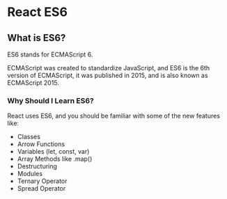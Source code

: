 # React ES6

## What is ES6?
ES6 stands for ECMAScript 6.

ECMAScript was created to standardize JavaScript, and ES6 is the 6th version of ECMAScript, it was published in 2015, and is also known as ECMAScript 2015.

### Why Should I Learn ES6?
React uses ES6, and you should be familiar with some of the new features like:

- Classes
- Arrow Functions
- Variables (let, const, var)
- Array Methods like .map()
- Destructuring
- Modules
- Ternary Operator
- Spread Operator
